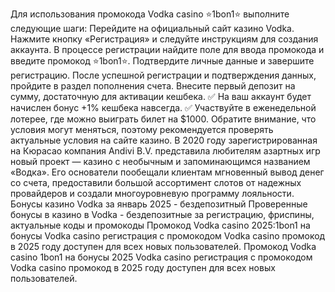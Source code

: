 Для использования промокода Vodka casino ⭐️1bon1⭐️ выполните следующие шаги:
Перейдите на официальный сайт казино Vodka.
Нажмите кнопку «Регистрация» и следуйте инструкциям для создания аккаунта.
В процессе регистрации найдите поле для ввода промокода и введите промокод ⭐️1bon1⭐️.
Подтвердите личные данные и завершите регистрацию.
После успешной регистрации и подтверждения данных, пройдите в раздел пополнения счета.
Внесите первый депозит на сумму, достаточную для активации кешбека.
✅ На ваш аккаунт будет начислен бонус +1% кешбека навсегда.
✅ Участвуйте в еженедельной лотерее, где можно выиграть билет на $1000.
Обратите внимание, что условия могут меняться, поэтому рекомендуется проверять актуальные условия на сайте казино.
В 2020 году зарегистрированная на Кюрасао компания Andivi B.V. представила любителям азартных игр новый проект — казино с необычным и запоминающимся названием «Водка». Его основатели пообещали клиентам мгновенный вывод денег со счета, предоставили большой ассортимент слотов от надежных провайдеров и создали многоуровневую программу лояльности.
Бонусы казино Vodka за январь 2025 - бездепозитный Проверенные бонусы в казино в Vodka - бездепозитные за регистрацию, фриспины, актуальные коды и промокоды Промокод Vodka casino 2025:1bon1 на бонусы  Vodka casino регистрация с промокодом Vodka casino промокод в 2025 году доступен для всех новых пользователей. Промокод Vodka casino 1bon1 на бонусы 2025 Vodka casino регистрация с промокодом Vodka casino промокод в 2025 году доступен для всех новых пользователей.
